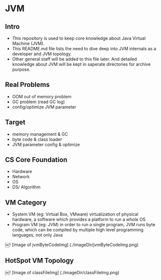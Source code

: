 # JVM


## Intro

- This repository is used to keep core knowledge about Java Virtual Machine (JVM). 
- This README.md file lists the need to dive deep into JVM internals as a developer and JVM topology. 
- Other general staff will be added to this file later. And detailed knowledge about JVM will be kept in saperate directories for archive purpose.




## Real Problems

- OOM out of memory problem
- GC problem (read GC log)
- config/optimize JVM parameter




## Target

- memory management & GC
- byte code & class loader
- JVM parameter config & optimize




## CS Core Foundation

- Hardware
- Network
- OS
- DS/ Algorithm




## VM Category

- System VM (eg: Virtual Box, VMware) virtualization of physical hardware, a software which provides a platform to run a whole OS
- Program VM (eg: JVM) in order to run a single program, JVM runs byte code, which can be compiled by multiple high level programming languages, not only Java

￼! [Image of jvmByteCodeImg]
(./imageDir/jvmByteCodeImg.png)



## HotSpot VM Topology

￼! [Image of classFileImg]
(./imageDir/classFileImg.png)


